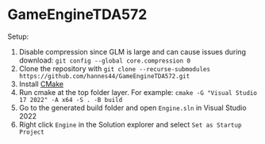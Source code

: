 # GameEngineTDA572

Setup:
1. Disable compression since GLM is large and can cause issues during download: `git config --global core.compression 0`
2. Clone the repository with `git clone --recurse-submodules https://github.com/hannes44/GameEngineTDA572.git`
3. Install [CMake](https://cmake.org/download/)
4. Run cmake at the top folder layer. For example: `cmake -G "Visual Studio 17 2022" -A x64 -S . -B build`
5. Go to the generated build folder and open `Engine.sln` in Visual Studio 2022
6. Right click `Engine` in the Solution explorer and select `Set as Startup Project`
